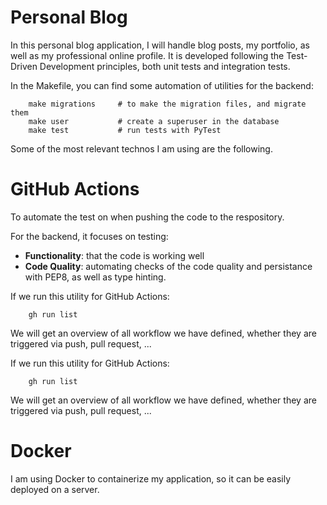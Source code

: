 # Personal Blog
In this personal blog application, I will handle blog posts, my portfolio, as well as my professional online profile.
It is developed following the Test-Driven Development principles, both unit tests and integration tests.

In the Makefile, you can find some automation of utilities for the backend:
```
    make migrations     # to make the migration files, and migrate them
    make user           # create a superuser in the database
    make test           # run tests with PyTest
```

Some of the most relevant technos I am using are the following.

# GitHub Actions
To automate the test on when pushing the code to the respository.

For the backend, it focuses on testing:
- **Functionality**: that the code is working well
- **Code Quality**: automating checks of the code quality and persistance with PEP8, as well as type hinting.

If we run this utility for GitHub Actions:
```
    gh run list
```
We will get an overview of all workflow we have defined, whether they are triggered via  push, pull request, ...


If we run this utility for GitHub Actions:
```
    gh run list
```
We will get an overview of all workflow we have defined, whether they are triggered via  push, pull request, ...


# Docker
I am using Docker to containerize my application, so it can be easily deployed on a server.